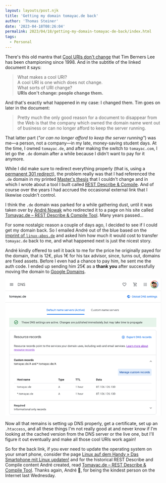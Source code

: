 ```yaml
---
layout: layouts/post.njk
title: 'Getting my domain tomayac.de back'
author: 'Thomas Steiner'
date: '2023-04-18T08:26:04'
permalink: 2023/04/18/getting-my-domain-tomayac-de-back/index.html
tags:
  - Personal
---
```


There's this old mantra that [Cool URIs don't change](https://www.w3.org/Provider/Style/URI) that Tim Berners Lee has been championing since 1998. And in the subtitle of the linked document it says:

> What makes a cool URI?<br>
> A cool URI is one which does not change.<br>
> What sorts of URI change?<br>
> **URIs don't change: people change them.**

And that's exactly what happened in my case: I changed them. Tim goes on later in the document:

> Pretty much the only good reason for a document to disappear from the Web is that the company which owned the domain name went out of business or can no longer afford to keep the server running.

That latter part (_"or can no longer afford to keep the server running"_) was me—a person, not a company—in my late, money-saving student days. At the time, I owned `tomayac.de`, and after making the switch to `tomayac.com`, I let go the `.de` domain after a while because I didn't want to pay for it anymore.

While I did make sure to redirect everything properly (that is, using a [permanent 301 redirect](https://developers.google.com/search/docs/crawling-indexing/301-redirects#permanent-server-side-redirects)), the problem really was that I had referenced the `.de` domain in my printed [Master's thesis](https://www.cs.upc.edu/~tsteiner/papers/2007/automatic-multi-language-program-library-generation-for-rest-apis-masters-thesis-2007.pdf) that I couldn't change and in which I wrote about a tool I built called [REST Describe & Compile](https://tomayac.com/rest-describe/latest/RestDescribe.html). And of course over the years I had accrued the occasional external link that I likewise couldn't control.

I think the `.de` domain was parked for a while gathering dust, until it was taken over by [André Nowak](https://www.linkedin.com/in/anowak2/) who redirected it to a page on his site called [Tomayac.de – REST Describe & Compile Tool](https://www.linux-abos.de/vermischtes/rest-describe-compile-tool/). Many years passed…

For some nostalgic reason a couple of days ago, I decided to see if I could get my domain back. So I emailed André out of the blue based on the [imprint of `linux-abos.de`](https://www.linux-abos.de/impressum/) and asked him how much it would cost to transfer `tomayac.de` back to me, and what happened next is just the nicest story.

André kindly offered to sell it back to me for the price he originally payed for the domain, that is 12€, plus 1€ for his tax advisor, since, turns out, domains are fixed assets. Before I even had a chance to pay him, he sent me the auth code. I ended up sending him 25€ as a **thank you** after successfully moving the domain to [Google Domains](https://domains.google/).

![Google Domains admin panel showing the DNS section of the domain tomayac.de being edited.](/images/google-domains.png)

Now all that remains is setting up DNS properly, get a certificate, set up an `.htaccess`, and all these things I'm not really good at and never know if I'm looking at the cached version from the DNS server or the live one, but I'll figure it out eventually and make all those cool URIs work again!

So for the back link, if you ever need to update the operating system on your smart phone, consider the page [Linux auf dem Handy » Das Smartphone mit Linux updaten!](https://www.linux-abos.de/spiele/linux-handy-smartphone/) and for the historical REST Describe and Compile content André created, read [Tomayac.de – REST Describe & Compile Tool](https://www.linux-abos.de/vermischtes/rest-describe-compile-tool/). Thanks again, André 🙏, for being the kindest person on the Internet last Wednesday.
